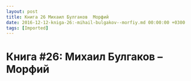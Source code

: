 ```yaml
---
layout: post
title: Книга 26 Михаил Булгаков  Морфий
date: 2016-12-12-kniga-26:-mihail-bulgakov--morfiy.md 00:00:00 +0300
tags: [Imported]
---
```

# Книга #26: Михаил Булгаков – Морфий

